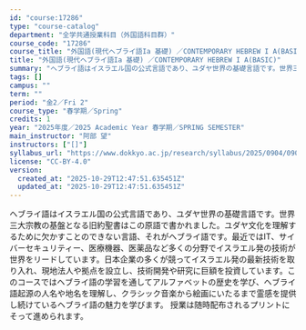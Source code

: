 ```yaml
---
id: "course:17286"
type: "course-catalog"
department: "全学共通授業科目（外国語科目群）"
course_code: "17286"
course_title: "外国語(現代ヘブライ語Ia 基礎) ／CONTEMPORARY HEBREW I A(BASIC)"
title: "外国語(現代ヘブライ語Ia 基礎) ／CONTEMPORARY HEBREW I A(BASIC)"
summary: "ヘブライ語はイスラエル国の公式言語であり、ユダヤ世界の基礎言語です。世界三大宗教の基盤となる旧約聖書はこの原語で書かれました。ユダヤ文化を理解するために欠かすことのできない言語、それがヘブライ語です。最近ではIT、サイバーセキュリティー、医…"
tags: []
campus: ""
term: ""
period: "金2／Fri 2"
course_type: "春学期／Spring"
credits: 1
year: "2025年度／2025 Academic Year 春学期／SPRING SEMESTER"
main_instructor: "阿部 望"
instructors: ["[]"]
syllabus_url: "https://www.dokkyo.ac.jp/research/syllabus/2025/0904/0904_17286_ja_JP.html"
license: "CC-BY-4.0"
version:
  created_at: "2025-10-29T12:47:51.635451Z"
  updated_at: "2025-10-29T12:47:51.635451Z"
---
```

ヘブライ語はイスラエル国の公式言語であり、ユダヤ世界の基礎言語です。世界三大宗教の基盤となる旧約聖書はこの原語で書かれました。ユダヤ文化を理解するために欠かすことのできない言語、それがヘブライ語です。最近ではIT、サイバーセキュリティー、医療機器、医薬品など多くの分野でイスラエル発の技術が世界をリードしています。日本企業の多くが競ってイスラエル発の最新技術を取り入れ、現地法人や拠点を設立し、技術開発や研究に巨額を投資しています。このコースではヘブライ語の学習を通してアルファベットの歴史を学び、ヘブライ語起源の人名や地名を理解し、クラシック音楽から絵画にいたるまで霊感を提供し続けているヘブライ語の魅力を学びます。 授業は随時配布されるプリントにそって進められます。
